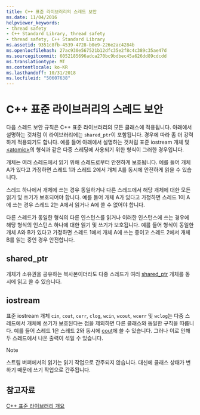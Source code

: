 ```yaml
---
title: C++ 표준 라이브러리의 스레드 보안
ms.date: 11/04/2016
helpviewer_keywords:
- thread safety
- C++ Standard Library, thread safety
- thread safety, C++ Standard Library
ms.assetid: 9351c8fb-4539-4728-b0e9-226e2ac4284b
ms.openlocfilehash: 27ac930e567521b12dfc35e2f8c4c389c35ae47d
ms.sourcegitcommit: 6052185696adca270bc9bdbec45a626dd89cdcdd
ms.translationtype: MT
ms.contentlocale: ko-KR
ms.lasthandoff: 10/31/2018
ms.locfileid: "50607638"
---
```

# <a name="thread-safety-in-the-c-standard-library"></a>C++ 표준 라이브러리의 스레드 보안

다음 스레드 보안 규칙은 C++ 표준 라이브러리의 모든 클래스에 적용됩니다. 아래에서 설명하는 것처럼 이 라이브러리에는 `shared_ptr`이 포함됩니다.  경우에 따라 좀 더 강력하게 적용되기도 합니다. 예를 들어 아래에서 설명하는 것처럼 표준 iostream 개체 및 [\<atomic>](../standard-library/atomic.md)의 형식과 같은 다중 스레딩에 사용되기 위한 형식이 그러한 경우입니다.

개체는 여러 스레드에서 읽기 위해 스레드로부터 안전하게 보호됩니다. 예를 들어 개체 A가 있다고 가정하면 스레드 1과 스레드 2에서 개체 A를 동시에 안전하게 읽을 수 있습니다.

스레드 하나에서 개체에 쓰는 경우 동일하거나 다른 스레드에서 해당 개체에 대한 모든 읽기 및 쓰기가 보호되어야 합니다. 예를 들어 개체 A가 있다고 가정하면 스레드 1이 A에 쓰는 경우 스레드 2는 A에서 읽거나 A에 쓸 수 없어야 합니다.

다른 스레드가 동일한 형식의 다른 인스턴스를 읽거나 이러한 인스턴스에 쓰는 경우에 해당 형식의 인스턴스 하나에 대한 읽기 및 쓰기가 보호됩니다. 예를 들어 형식이 동일한 개체 A와 B가 있다고 가정하면 스레드 1에서 개체 A에 쓰는 중이고 스레드 2에서 개체 B를 읽는 중인 경우 안전합니다.

## <a name="sharedptr"></a>shared_ptr

개체가 소유권을 공유하는 복사본이더라도 다중 스레드가 여러 [shared_ptr](../standard-library/shared-ptr-class.md) 개체를 동시에 읽고 쓸 수 있습니다.

## <a name="iostream"></a>iostream

표준 iostream 개체 `cin`, `cout`, `cerr`, `clog`, `wcin`, `wcout`, `wcerr` 및 `wclog`는 다중 스레드에서 개체에 쓰기가 보호된다는 점을 제외하면 다른 클래스와 동일한 규칙을 따릅니다. 예를 들어 스레드 1은 스레드 2와 동시에 [cout](../standard-library/iostream.md#cout)에 쓸 수 있습니다. 그러나 이로 인해 두 스레드에서 나온 출력이 섞일 수 있습니다.

> [!NOTE]
> 스트림 버퍼에서의 읽기는 읽기 작업으로 간주되지 않습니다. 대신에 클래스 상태가 변하기 때문에 쓰기 작업으로 간주됩니다.

## <a name="see-also"></a>참고자료

[C++ 표준 라이브러리 개요](../standard-library/cpp-standard-library-overview.md)<br/>
